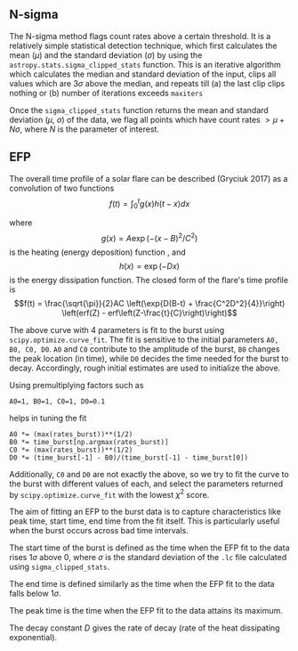 ## N-sigma

The N-sigma method flags count rates above a certain threshold. It is a relatively simple statistical detection technique, which first calculates the mean ($\mu$) and the standard deviation ($\sigma$) by using the `astropy.stats.sigma_clipped_stats` function. This is an iterative algorithm which calculates the median and standard deviation of the input, clips all values which are $3\sigma$ above the median, and repeats till (a) the last clip clips nothing or (b) number of iterations exceeds `maxiters` 

Once the `sigma_clipped_stats` function returns the mean and standard deviation ($\mu$, $\sigma$) of the data, we flag all points which have count rates $>\mu + N\sigma$, where $N$ is the parameter of interest. 

## EFP

The overall time profile of a solar flare can be described (Gryciuk 2017) as a convolution of two functions $$f(t) = \int_0^t g(x)h(t-x)dx $$

where 
$$g(x) = A \exp({-(x-B)^2}/{C^2})$$
 is the heating (energy deposition) function , and 
$$h(x) = \exp(-Dx)$$
is the energy dissipation function. The closed form of the flare's time profile is 
$$f(t) = \frac{\sqrt{\pi}}{2}AC \left(\exp{D(B-t) + \frac{C^2D^2}{4}}\right) \left(erf(Z) -  erf\left(Z-\frac{t}{C}\right)\right)$$

The above curve with 4 parameters is fit to the burst using `scipy.optimize.curve_fit`. The fit is sensitive to the initial parameters `A0, B0, C0, D0`. `A0` and `C0` contribute to the amplitude of the burst, `B0` changes the peak location (in time), while `D0` decides the time needed for the burst to decay. Accordingly, rough initial estimates are used to initialize the above.

Using premultiplying factors such as 
    
    A0=1, B0=1, C0=1, D0=0.1
helps in tuning the fit

    
    A0 *= (max(rates_burst))**(1/2) 
    B0 *= time_burst[np.argmax(rates_burst)]
    C0 *= (max(rates_burst))**(1/2)
    D0 *= (time_burst[-1] - B0)/(time_burst[-1] - time_burst[0])

Additionally, `C0` and `D0` are not exactly the above, so we try to fit the curve to the burst with different values of each, and select the parameters returned by `scipy.optimize.curve_fit` with the lowest $\chi^2$ score.

The aim of fitting an EFP to the burst data is to capture characteristics like peak time, start time, end time from the fit itself. This is particularly useful when the burst occurs across bad time intervals.

The start time of the burst is defined as the time when the EFP fit to the data rises $1\sigma$ above 0, where $\sigma$ is the standard deviation of the `.lc` file  calculated using `sigma_clipped_stats`. 

The end time is defined similarly as the time when the EFP fit to the data falls below $1\sigma$. 

The peak time is the time when the EFP fit to the data attains its maximum. 

The decay constant $D$ gives the rate of decay (rate of the heat dissipating exponential).
